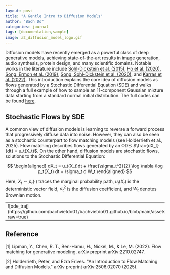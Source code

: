 ```yaml
---
layout: post
title: "A Gentle Intro to Diffusion Models"
author: "Bach Do"
categories: journal
tags: [documentation,sample]
image: a2_diffusion_model_logo.gif
---
```


Diffusion models have recently emerged as a powerful class of deep generative models, achieving state-of-the-art results in image generation, audio synthesis, protein design, and many scientific domains. Notable works in the literature include [Sohl-Dickstein et al. (2015)](https://arxiv.org/abs/1503.03585), [Ho et al. (2020)](https://arxiv.org/abs/2006.11239), [Song, Ermon et al. (2019)](https://arxiv.org/abs/1907.05600), [Song, Sohl-Dickstein et al. (2020)](https://arxiv.org/abs/2011.13456), and [Karras et al. (2022)](https://arxiv.org/abs/2206.00364). This introduction explains the core idea of diffusion models as flows generated by a Stochastic Differential Equation (SDE) and walks through a full example of how to sample an 11-component Gaussian mixture data starting from a standard normal initial distribution. The full codes can be found [here](https://github.com/bachvietdo01/generative_models/tree/main/diffusion_model).


## Stochastic Flows by SDE

A common view of diffusion models is learning to reverse a forward process that progressively diffuse data into noise. However, they can also be seen as a stochastic counterpart to flow matching models (see Holderrieth et al., 2025). Flow matching describes flows generated by an ODE: $\frac{dX_t}{dt} = u_t(X_t)$. On the other hand, diffusion models are stochastic flows, solutions to the Stochastic Differential Equation:

$$
\begin{aligned}
dX_t = u_t(X_t)dt + \frac{\sigma_t^2}{2} \log \nabla \log p_t(X_t) dt + \sigma_t d W_t
\end{aligned}
$$

Here, $X_t \sim p_t(\cdot)$ traces the marginal probability path, $u_t(X_t)$ is the deterministic vector field, $\sigma_t^2$ is the diffusion coefficient, and $W_t$ denotes Brownian motion.

<style>
  table td {
    border: none !important;
  }
</style>
<table>
  <tbody>
    <tr>
      <td>![ode_traj](https://github.com/bachvietdo01/bachvietdo01.github.io/blob/main/assets/img/a2_ode_traj.png?raw=true)</td>
      <td>![sde_traj](https://github.com/bachvietdo01/bachvietdo01.github.io/blob/main/assets/img/a2_sde_traj.png?raw=true)</td>
    </tr>
  </tbody>
</table>


## Reference

[1] Lipman, Y., Chen, R. T., Ben-Hamu, H., Nickel, M., & Le, M. (2022). Flow matching for generative modeling. arXiv preprint arXiv:2210.02747.

[2] Holderrieth, Peter, and Ezra Erives. "An Introduction to Flow Matching and Diffusion Models." arXiv preprint arXiv:2506.02070 (2025).




